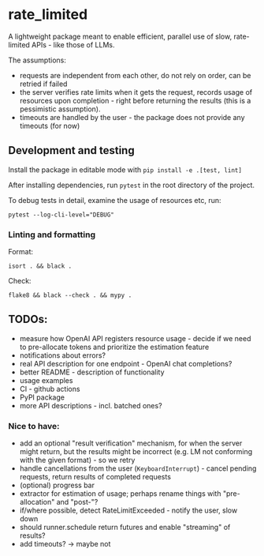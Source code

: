 # rate_limited

A lightweight package meant to enable efficient, parallel use of slow, rate-limited APIs - like
those of LLMs.

The assumptions:
- requests are independent from each other, do not rely on order, can be retried if failed
- the server verifies rate limits when it gets the request, records usage of resources upon
  completion - right before returning the results (this is a pessimistic assumption).
- timeouts are handled by the user - the package does not provide any timeouts (for now)


## Development and testing
Install the package in editable mode with `pip install -e .[test, lint]`

After installing dependencies, run `pytest` in the root directory of the project.

To debug tests in detail, examine the usage of resources etc, run:
```shell
pytest --log-cli-level="DEBUG"
```

### Linting and formatting
Format:
```shell
isort . && black .
```

Check:
```shell
flake8 && black --check . && mypy .
```

## TODOs:
- measure how OpenAI API registers resource usage - decide if we need to pre-allocate tokens
  and prioritize the estimation feature
- notifications about errors?
- real API description for one endpoint - OpenAI chat completions?
- better README - description of functionality
- usage examples
- CI - github actions
- PyPI package
- more API descriptions - incl. batched ones?

### Nice to have:
- add an optional "result verification" mechanism, for when the server might return, but 
  the results might be incorrect (e.g. LM not conforming with the given format) - so we retry
- handle cancellations from the user (`KeyboardInterrupt`) - cancel pending requests, return
  results of completed requests
- (optional) progress bar
- extractor for estimation of usage; perhaps rename things with "pre-allocation" and "post-"?
- if/where possible, detect RateLimitExceeded - notify the user, slow down
- should runner.schedule return futures and enable "streaming" of results?
- add timeouts? -> maybe not
